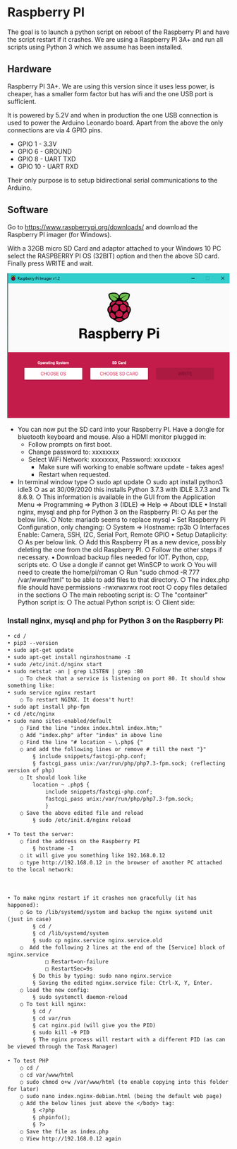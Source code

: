 # Raspberry PI

The goal is to launch a python script on reboot of the Raspberry PI and have the script restart if it crashes.
We are using a Raspberry PI 3A+ and run all scripts using Python 3 which we assume has been installed.

## Hardware

Raspberry PI 3A+. We are using this version since it uses less power, is cheaper, has a smaller form factor but has wifi and the one USB port is sufficient.

It is powered by 5.2V and when in production the one USB connection is used to power the Arduino Leonardo board. Apart from the above the only connections are via 4 GPIO pins.
* GPIO 1 - 3.3V
* GPIO 6 - GROUND
* GPIO 8 - UART TXD
* GPIO 10 - UART RXD

Their only purpose is to setup bidirectional serial communications to the Arduino.

## Software

Go to https://www.raspberrypi.org/downloads/ and download the Raspberry PI imager (for Windows).

With a 32GB micro SD Card and adaptor attached to your Windows 10 PC select the RASPBERRY PI OS (32BIT) option and then the above SD card. Finally press WRITE and wait.

![alt text](images/Imager.png "IDE Main Screen")

* You can now put the SD card into your Raspberry PI. Have a dongle for bluetooth keyboard and mouse. Also a HDMI monitor plugged in:
  - Follow prompts on first boot.
  - Change password to: xxxxxxxx
  - Select WiFi Network: xxxxxxxx, Password: xxxxxxxx
	- Make sure wifi working to enable software update - takes ages!
	- Restart when requested.
* In terminal window type
		○ sudo apt update
		○ sudo apt install python3 idle3
		○ as at 30/09/2020 this installs Python 3.7.3 with IDLE 3.7.3 and Tk 8.6.9.
			○ This information is available in the GUI from the Application Menu => Programming => Python 3 (IDLE) => Help => About IDLE
	• Install nginx, mysql and php for Python 3 on the Raspberry PI:
		○ As per the below link.
		○ Note: mariadb seems to replace mysql
	• Set Raspberry Pi Configuration, only changing:
		○ System => Hostname: rp3b
		○ Interfaces Enable: Camera, SSH, I2C, Serial Port, Remote GPIO
	• Setup Dataplicity:
		○ As per below link.
		○ Add this Raspberry PI as a new device, possibly deleting the one from the old Raspberry PI.
		○ Follow the other steps if necessary.
	• Download backup files needed for IOT. Python, cpp, scripts etc.
		○ Use a dongle if cannot get WinSCP to work
		○ You will need to create the home/pi/roman 
		○ Run "sudo chmod -R 777 /var/www/html" to be able to add files to that directory.
			○ The index.php file should have permissions -rwxrwxrwx root root
		○ copy files detailed in the sections
			○ The main rebooting script is:
			○ The "container" Python script is:
			○ The actual Python script is:
			○ Client side:





### Install nginx, mysql and php for Python 3 on the Raspberry PI:

	• cd /
	• pip3 --version
	• sudo apt-get update
	• sudo apt-get install nginxhostname -I
	• sudo /etc/init.d/nginx start
	• sudo netstat -an | grep LISTEN | grep :80
		○ To check that a service is listening on port 80. It should show something like:
	• sudo service nginx restart
		○ To restart NGINX. It doesn't hurt!
	• sudo apt install php-fpm
	• cd /etc/nginx
	• sudo nano sites-enabled/default
		○ Find the line "index index.html index.htm;"
		○ Add "index.php" after "index" in above line
		○ Find the line "# location ~ \.php$ {"
		○ and add the following lines or remove # till the next "}"
			§ include snippets/fastcgi-php.conf;
			§ fastcgi_pass unix:/var/run/php/php7.3-fpm.sock; (reflecting version of php)
		○ It should look like
			location ~ .php$ {
				include snippets/fastcgi-php.conf;
				fastcgi_pass unix:/var/run/php/php7.3-fpm.sock;
				}
		○ Save the above edited file and reload
			§ sudo /etc/init.d/nginx reload 

	• To test the server:
		○ find the address on the Raspberry PI
			§ hostname -I
		○ it will give you something like 192.168.0.12
		○ type http://192.168.0.12 in the browser of another PC attached to the local network:

		
		
	• To make nginx restart if it crashes non gracefully (it has happened):
		○ Go to /lib/systemd/system and backup the nginx systemd unit (just in case)
			§ cd /
			§ cd /lib/systemd/system
			§ sudo cp nginx.service nginx.service.old
		○  Add the following 2 lines at the end of the [Service] block of nginx.service
				□ Restart=on-failure
				□ RestartSec=9s
			§ Do this by typing: sudo nano nginx.service
			§ Saving the edited nginx.service file: Ctrl-X, Y, Enter.
		○ load the new config:
			§ sudo systemctl daemon-reload
		○ To test kill nginx:
			§ cd /
			§ cd var/run
			§ cat nginx.pid (will give you the PID)
			§ sudo kill -9 PID
			§ The nginx process will restart with a different PID (as can be viewed through the Task Manager)

	• To test PHP  
		○ cd /
		○ cd var/www/html
		○ sudo chmod o+w /var/www/html (to enable copying into this folder for later)
		○ sudo nano index.nginx-debian.html (being the default web page)
		○ Add the below lines just above the </body> tag:
			§ <?php
			§ phpinfo();
			§ ?>
		○ Save the file as index.php
		○ View http://192.168.0.12 again

		
		

